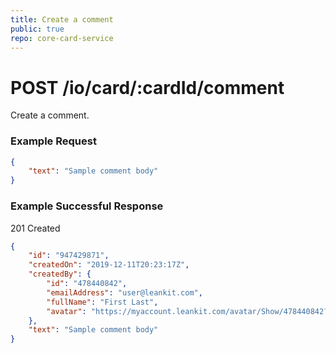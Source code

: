 ```yaml
---
title: Create a comment
public: true
repo: core-card-service
---
```

# POST /io/card/:cardId/comment
Create a comment.

### Example Request
```json
{
    "text": "Sample comment body"
}
```

### Example Successful Response
201 Created

```json
{
    "id": "947429871",
    "createdOn": "2019-12-11T20:23:17Z",
    "createdBy": {
        "id": "478440842",
        "emailAddress": "user@leankit.com",
        "fullName": "First Last",
        "avatar": "https://myaccount.leankit.com/avatar/Show/478440842?s=25"
    },
    "text": "Sample comment body"
}
```

